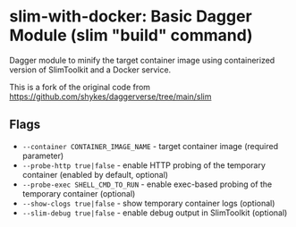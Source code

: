# slim-with-docker: Basic Dagger Module (slim "build" command)

Dagger module to minify the target container image using containerized version of SlimToolkit and a Docker service.

This is a fork of the original code from https://github.com/shykes/daggerverse/tree/main/slim

## Flags

* `--container CONTAINER_IMAGE_NAME` - target container image (required parameter)
* `--probe-http true|false` - enable HTTP probing of the temporary container (enabled by default, optional)
* `--probe-exec SHELL_CMD_TO_RUN` - enable exec-based probing of the temporary container (optional)
* `--show-clogs true|false` - show temporary container logs (optional)
* `--slim-debug true|false` - enable debug output in SlimToolkit (optional)
